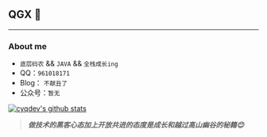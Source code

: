 
## QGX 👋
---
### About me

-  `底层码农` && `JAVA` && `全栈成长ing`
- QQ：`961018171`
- Blog： `不献丑了`
- 公众号：`暂无`

[![cyqdev's github stats](https://github-readme-stats.vercel.app/api?username=cyqdev&show_icons=true&theme=dark)](https://github.com/anuraghazra/github-readme-stats)

> ***做技术的黑客心态加上开放共进的态度是成长和越过高山幽谷的秘籍😊***

